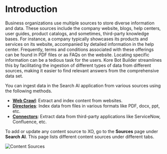 # Introduction

Business organizations use multiple sources to store diverse information and data. These sources include the company website, blogs, help centers, user guides, product catalogs, and sometimes, third-party knowledge bases. For instance, a company typically showcases its products and services on its website, accompanied by detailed information in the help center. Frequently, terms and conditions associated with these offerings can be found in PDF files or as FAQs on the website. Locating specific information can be a tedious task for the users. Kore Bot Builder streamlines this by facilitating the ingestion of different types of data from different sources, making it easier to find relevant answers from the comprehensive data set.

You can ingest data in the Search AI application from various sources using the following methods.

* [**Web Crawl**](./web-crawl.md): Extract and index content from websites. 
* [**Directories**](./directory.md): Index data from files in various formats like PDF, docx, ppt, etc.
* [**Connectors**](./connectors.md): Extract data from third-party applications like ServiceNow, Confluence, etc.

To add or update any content source to XO, go to the **Sources** page under **Search AI**. This page lists different content sources under different tabs.

![Content Sources](../images/sources-home.png "Content Sources")